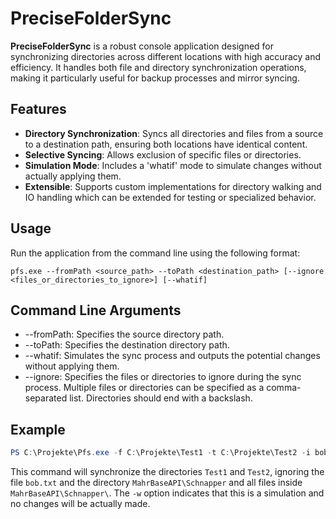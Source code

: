 # PreciseFolderSync

**PreciseFolderSync** is a robust console application designed for synchronizing directories across different locations with high accuracy and efficiency. It handles both file and directory synchronization operations, making it particularly useful for backup processes and mirror syncing.

## Features

- **Directory Synchronization**: Syncs all directories and files from a source to a destination path, ensuring both locations have identical content.
- **Selective Syncing**: Allows exclusion of specific files or directories.
- **Simulation Mode**: Includes a 'whatif' mode to simulate changes without actually applying them.
- **Extensible**: Supports custom implementations for directory walking and IO handling which can be extended for testing or specialized behavior.

## Usage

Run the application from the command line using the following format:

```plaintext
pfs.exe --fromPath <source_path> --toPath <destination_path> [--ignore <files_or_directories_to_ignore>] [--whatif]
```

## Command Line Arguments

- --fromPath: Specifies the source directory path.
- --toPath: Specifies the destination directory path.
- --whatif: Simulates the sync process and outputs the potential changes without applying them.
- --ignore: Specifies the files or directories to ignore during the sync process. Multiple files or directories can be specified as a comma-separated list. Directories should end with a backslash.

## Example

```powershell
PS C:\Projekte\Pfs.exe -f C:\Projekte\Test1 -t C:\Projekte\Test2 -i bob.txt,MahrBaseAPI\Schnapper,MahrBaseAPI\Schnapper\ -w
```

This command will synchronize the directories `Test1` and `Test2`, ignoring the file `bob.txt` and the directory `MahrBaseAPI\Schnapper` and all files inside `MahrBaseAPI\Schnapper\`. The `-w` option indicates that this is a simulation and no changes will be actually made.

